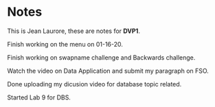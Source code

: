 # Notes
This is Jean Laurore, these are notes for **DVP1**.

Finish working on the menu on 01-16-20.

Finish working on swapname challenge and Backwards challenge.

Watch the video on Data Application and submit my paragraph on FSO.

Done uploading my dicusion video for database topic related.

Started Lab 9 for DBS. 
